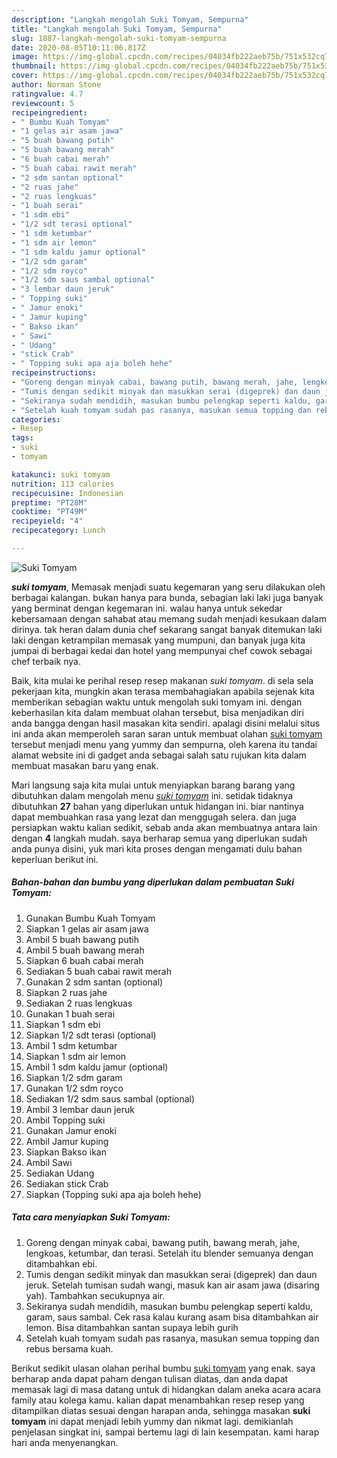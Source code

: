 ```yaml
---
description: "Langkah mengolah Suki Tomyam, Sempurna"
title: "Langkah mengolah Suki Tomyam, Sempurna"
slug: 1887-langkah-mengolah-suki-tomyam-sempurna
date: 2020-08-05T10:11:06.817Z
image: https://img-global.cpcdn.com/recipes/04034fb222aeb75b/751x532cq70/suki-tomyam-foto-resep-utama.jpg
thumbnail: https://img-global.cpcdn.com/recipes/04034fb222aeb75b/751x532cq70/suki-tomyam-foto-resep-utama.jpg
cover: https://img-global.cpcdn.com/recipes/04034fb222aeb75b/751x532cq70/suki-tomyam-foto-resep-utama.jpg
author: Norman Stone
ratingvalue: 4.7
reviewcount: 5
recipeingredient:
- " Bumbu Kuah Tomyam"
- "1 gelas air asam jawa"
- "5 buah bawang putih"
- "5 buah bawang merah"
- "6 buah cabai merah"
- "5 buah cabai rawit merah"
- "2 sdm santan optional"
- "2 ruas jahe"
- "2 ruas lengkuas"
- "1 buah serai"
- "1 sdm ebi"
- "1/2 sdt terasi optional"
- "1 sdm ketumbar"
- "1 sdm air lemon"
- "1 sdm kaldu jamur optional"
- "1/2 sdm garam"
- "1/2 sdm royco"
- "1/2 sdm saus sambal optional"
- "3 lembar daun jeruk"
- " Topping suki"
- " Jamur enoki"
- " Jamur kuping"
- " Bakso ikan"
- " Sawi"
- " Udang"
- "stick Crab"
- " Topping suki apa aja boleh hehe"
recipeinstructions:
- "Goreng dengan minyak cabai, bawang putih, bawang merah, jahe, lengkoas, ketumbar, dan terasi. Setelah itu blender semuanya dengan ditambahkan ebi."
- "Tumis dengan sedikit minyak dan masukkan serai (digeprek) dan daun jeruk. Setelah tumisan sudah wangi, masuk kan air asam jawa (disaring yah). Tambahkan secukupnya air."
- "Sekiranya sudah mendidih, masukan bumbu pelengkap seperti kaldu, garam, saus sambal. Cek rasa kalau kurang asam bisa ditambahkan air lemon. Bisa ditambahkan santan supaya lebih gurih"
- "Setelah kuah tomyam sudah pas rasanya, masukan semua topping dan rebus bersama kuah."
categories:
- Resep
tags:
- suki
- tomyam

katakunci: suki tomyam 
nutrition: 113 calories
recipecuisine: Indonesian
preptime: "PT28M"
cooktime: "PT49M"
recipeyield: "4"
recipecategory: Lunch

---
```



![Suki Tomyam](https://img-global.cpcdn.com/recipes/04034fb222aeb75b/751x532cq70/suki-tomyam-foto-resep-utama.jpg)

<b><i>suki tomyam</i></b>, Memasak menjadi suatu kegemaran yang seru dilakukan oleh berbagai kalangan. bukan hanya para bunda, sebagian laki laki juga banyak yang berminat dengan kegemaran ini. walau hanya untuk sekedar kebersamaan dengan sahabat atau memang sudah menjadi kesukaan dalam dirinya. tak heran dalam dunia chef sekarang sangat banyak ditemukan laki laki dengan ketrampilan memasak yang mumpuni, dan banyak juga kita jumpai di berbagai kedai dan hotel yang mempunyai chef cowok sebagai chef terbaik nya.

Baik, kita mulai ke perihal resep resep makanan <i>suki tomyam</i>. di sela sela pekerjaan kita, mungkin akan terasa membahagiakan apabila sejenak kita memberikan sebagian waktu untuk mengolah suki tomyam ini. dengan keberhasilan kita dalam membuat olahan tersebut, bisa menjadikan diri anda bangga dengan hasil masakan kita sendiri. apalagi disini melalui situs ini anda akan memperoleh saran saran untuk membuat olahan <u>suki tomyam</u> tersebut menjadi menu yang yummy dan sempurna, oleh karena itu tandai alamat website ini di gadget anda sebagai salah satu rujukan kita dalam membuat masakan baru yang enak.




Mari langsung saja kita mulai untuk menyiapkan barang barang yang dibutuhkan dalam mengolah menu <u><i>suki tomyam</i></u> ini. setidak tidaknya dibutuhkan <b>27</b> bahan yang diperlukan untuk hidangan ini. biar nantinya dapat membuahkan rasa yang lezat dan menggugah selera. dan juga persiapkan waktu kalian sedikit, sebab anda akan membuatnya antara lain dengan <b>4</b> langkah mudah. saya berharap semua yang diperlukan sudah anda punya disini, yuk mari kita proses dengan mengamati dulu bahan keperluan berikut ini.

<!--inarticleads1-->

##### Bahan-bahan dan bumbu yang diperlukan dalam pembuatan Suki Tomyam:

1. Gunakan  Bumbu Kuah Tomyam
1. Siapkan 1 gelas air asam jawa
1. Ambil 5 buah bawang putih
1. Ambil 5 buah bawang merah
1. Siapkan 6 buah cabai merah
1. Sediakan 5 buah cabai rawit merah
1. Gunakan 2 sdm santan (optional)
1. Siapkan 2 ruas jahe
1. Sediakan 2 ruas lengkuas
1. Gunakan 1 buah serai
1. Siapkan 1 sdm ebi
1. Siapkan 1/2 sdt terasi (optional)
1. Ambil 1 sdm ketumbar
1. Siapkan 1 sdm air lemon
1. Ambil 1 sdm kaldu jamur (optional)
1. Siapkan 1/2 sdm garam
1. Gunakan 1/2 sdm royco
1. Sediakan 1/2 sdm saus sambal (optional)
1. Ambil 3 lembar daun jeruk
1. Ambil  Topping suki
1. Gunakan  Jamur enoki
1. Ambil  Jamur kuping
1. Siapkan  Bakso ikan
1. Ambil  Sawi
1. Sediakan  Udang
1. Sediakan stick Crab
1. Siapkan  (Topping suki apa aja boleh hehe)




<!--inarticleads2-->

##### Tata cara menyiapkan Suki Tomyam:

1. Goreng dengan minyak cabai, bawang putih, bawang merah, jahe, lengkoas, ketumbar, dan terasi. Setelah itu blender semuanya dengan ditambahkan ebi.
1. Tumis dengan sedikit minyak dan masukkan serai (digeprek) dan daun jeruk. Setelah tumisan sudah wangi, masuk kan air asam jawa (disaring yah). Tambahkan secukupnya air.
1. Sekiranya sudah mendidih, masukan bumbu pelengkap seperti kaldu, garam, saus sambal. Cek rasa kalau kurang asam bisa ditambahkan air lemon. Bisa ditambahkan santan supaya lebih gurih
1. Setelah kuah tomyam sudah pas rasanya, masukan semua topping dan rebus bersama kuah.




Berikut sedikit ulasan olahan perihal bumbu <u>suki tomyam</u> yang enak. saya berharap anda dapat paham dengan tulisan diatas, dan anda dapat memasak lagi di masa datang untuk di hidangkan dalam aneka acara acara family atau kolega kamu. kalian dapat menambahkan resep resep yang ditampilkan diatas sesuai dengan harapan anda, sehingga masakan <b>suki tomyam</b> ini dapat menjadi lebih yummy dan nikmat lagi. demikianlah penjelasan singkat ini, sampai bertemu lagi di lain kesempatan. kami harap hari anda menyenangkan.
